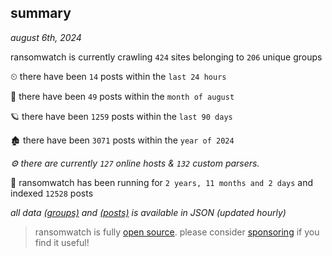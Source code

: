 
## summary
_august 6th, 2024_

ransomwatch is currently crawling `424` sites belonging to `206` unique groups

⏲ there have been `14` posts within the `last 24 hours`

🦈 there have been `49` posts within the `month of august`

🪐 there have been `1259` posts within the `last 90 days`

🏚 there have been `3071` posts within the `year of 2024`

_⚙️ there are currently `127` online hosts & `132` custom parsers._

🦕 ransomwatch has been running for `2 years, 11 months and 2 days` and indexed `12528` posts

_all data  [(groups)](http://ransomwhat.telemetry.ltd/groups) and [(posts)](http://ransomwhat.telemetry.ltd/posts) is available in JSON (updated hourly)_

> ransomwatch is fully [open source](https://github.com/joshhighet/ransomwatch#ransomwatch--). please consider [sponsoring](https://github.com/sponsors/joshhighet) if you find it useful!
